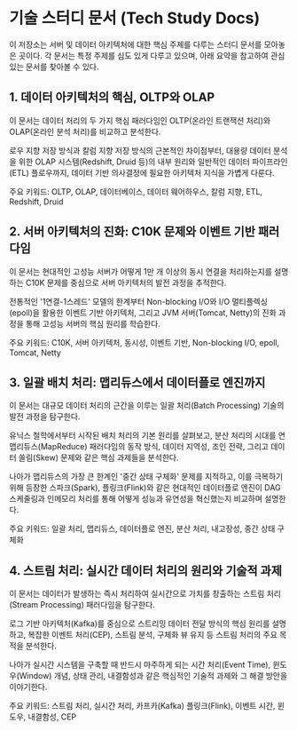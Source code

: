 # 기술 스터디 문서 (Tech Study Docs)
이 저장소는 서버 및 데이터 아키텍처에 대한 핵심 주제를 다루는 스터디 문서를 모아놓은 곳이다. 각 문서는 특정 주제를 심도 있게 다루고 있으며, 아래 요약을 참고하여 관심 있는 문서를 찾아볼 수 있다.

## 1. 데이터 아키텍처의 핵심, OLTP와 OLAP
이 문서는 데이터 처리의 두 가지 핵심 패러다임인 OLTP(온라인 트랜잭션 처리)와 OLAP(온라인 분석 처리)를 비교하고 분석한다.

로우 지향 저장 방식과 칼럼 지향 저장 방식의 근본적인 차이점부터, 대용량 데이터 분석을 위한 OLAP 시스템(Redshift, Druid 등)의 내부 원리와 일반적인 데이터 파이프라인(ETL) 플로우까지, 데이터 기반 의사결정에 필요한 아키텍처 지식을 가볍게 다룬다.

주요 키워드: OLTP, OLAP, 데이터베이스, 데이터 웨어하우스, 칼럼 지향, ETL, Redshift, Druid

## 2. 서버 아키텍처의 진화: C10K 문제와 이벤트 기반 패러다임
이 문서는 현대적인 고성능 서버가 어떻게 1만 개 이상의 동시 연결을 처리하는지를 설명하는 C10K 문제를 중심으로 서버 아키텍처의 발전 과정을 추적한다.

전통적인 '1연결-1스레드' 모델의 한계부터 Non-blocking I/O와 I/O 멀티플렉싱(epoll)을 활용한 이벤트 기반 아키텍처, 그리고 JVM 서버(Tomcat, Netty)의 진화 과정을 통해 고성능 서버의 핵심 원리를 학습한다.

주요 키워드: C10K, 서버 아키텍처, 동시성, 이벤트 기반, Non-blocking I/O, epoll, Tomcat, Netty

## 3. 일괄 배치 처리: 맵리듀스에서 데이터플로 엔진까지
이 문서는 대규모 데이터 처리의 근간을 이루는 일괄 처리(Batch Processing) 기술의 발전 과정을 탐구한다. 

유닉스 철학에서부터 시작된 배치 처리의 기본 원리를 살펴보고, 분산 처리의 시대를 연 맵리듀스(MapReduce) 패러다임의 동작 방식, 데이터 지역성, 조인 전략, 그리고 데이터 쏠림(Skew) 문제와 같은 핵심 과제들을 분석한다.

나아가 맵리듀스의 가장 큰 한계인 '중간 상태 구체화' 문제를 지적하고, 이를 극복하기 위해 등장한 스파크(Spark), 플링크(Flink)와 같은 현대적인 데이터플로 엔진이 DAG 스케줄링과 인메모리 처리를 통해 어떻게 성능과 유연성을 혁신했는지 비교하며 설명한다.

주요 키워드: 일괄 처리, 맵리듀스, 데이터플로 엔진, 분산 처리, 내고장성, 중간 상태 구체화

## 4. 스트림 처리: 실시간 데이터 처리의 원리와 기술적 과제
이 문서는 데이터가 발생하는 즉시 처리하여 실시간으로 가치를 창출하는 스트림 처리(Stream Processing) 패러다임을 탐구한다.

로그 기반 아키텍처(Kafka)를 중심으로 스트리밍 데이터 전달 방식의 핵심 원리를 설명하고, 복잡한 이벤트 처리(CEP), 스트림 분석, 구체화 뷰 유지 등 스트림 처리의 주요 목적을 분석한다.

나아가 실시간 시스템을 구축할 때 반드시 마주하게 되는 시간 처리(Event Time), 윈도우(Window) 개념, 상태 관리, 내결함성과 같은 핵심적인 기술적 과제와 그 해결 방안을 이야기한다.

주요 키워드: 스트림 처리, 실시간 처리, 카프카(Kafka) 플링크(Flink), 이벤트 시간, 윈도우, 내결함성, CEP